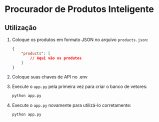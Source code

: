 # Procurador de Produtos Inteligente

## Utilização

1. Coloque os produtos em formato JSON no arquivo `products.json`:
    ```json
    {
        "products": [
            // Aqui vão os produtos
        ]
    }
    ```

2. Coloque suas chaves de API no .env

3. Execute o `app.py` pela primeira vez para criar o banco de vetores:
    ```sh
    python app.py
    ```

4. Execute o `app.py` novamente para utilizá-lo corretamente:
    ```sh
    python app.py
    ```
